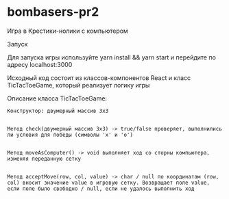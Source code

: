 # bombasers-pr2

Игра в Крестики-нолики с компьютером


Запуск


Для запуска игры используйте yarn install && yarn start и перейдите по адресу localhost:3000


Исходный код состоит из классов-компонентов React и класс TicTacToeGame, который реализует логику игры


Описание класса TicTacToeGame:


    Конструктор: двумерный массив 3x3


    Метод check(двумерный массив 3x3) -> true/false проверяет, выполнились ли условия для победы (символы 'x' и 'o')


    Метод moveAsComputer() -> void выполняет ход со сторны компьютера, изменяя переданную сетку


    Метод acceptMove(row, col, value) -> char / null по координатам (row, col) вносит значение value в игровую сетку. Возвращает поле value, если поле было свободно / null, если не удалось выполнить ход

    